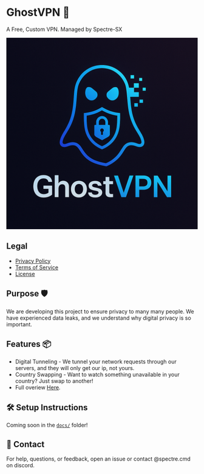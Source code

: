 # GhostVPN 👻
A Free, Custom VPN. Managed by Spectre-SX

![GhostVPN Logo](./assets/media/GhostVPNLogo.png)


## Legal

- [Privacy Policy](./PrivacyPolicy.md)  
- [Terms of Service](./TermsOfService.md)
- [License](./LICENSE)

## Purpose 🛡️

We are developing this project to ensure privacy to many many people. We have experienced data leaks, and we understand why digital privacy is so important.

## Features 📦

- Digital Tunneling - We tunnel your network requests through our servers, and they will only get our ip, not yours.
- Country Swapping - Want to watch something unavailable in your country? Just swap to another!
- Full overiew [Here](./Overview.md).

## 🛠 Setup Instructions

Coming soon in the [`docs/`](./docs/) folder!

## 💬 Contact

For help, questions, or feedback, open an issue or contact @spectre.cmd on discord.
